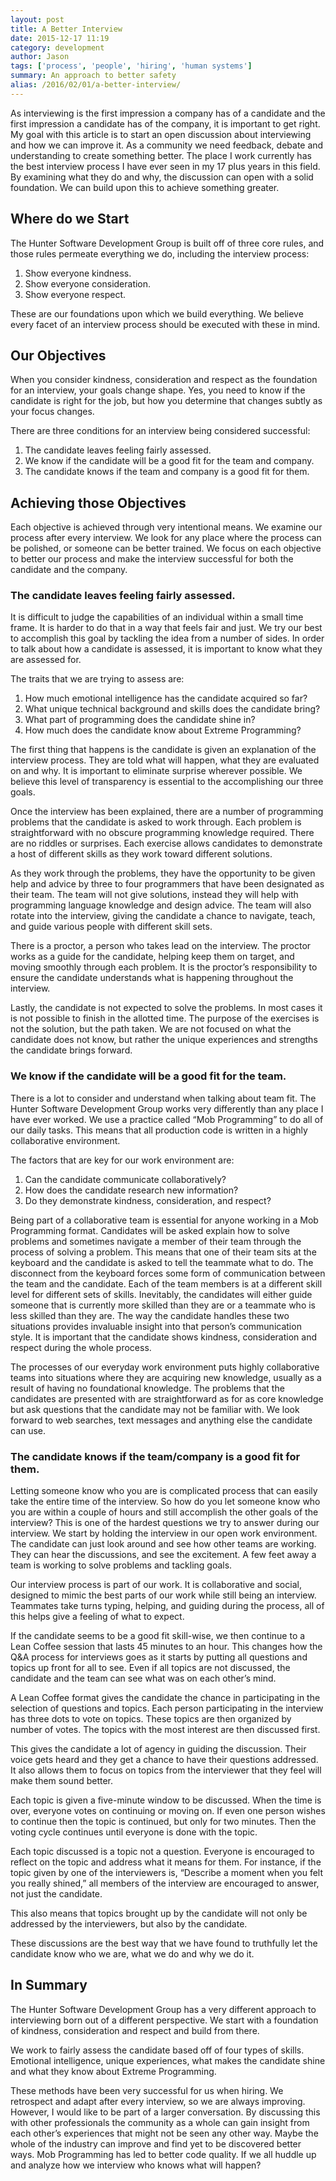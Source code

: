 ```yaml
---
layout: post
title: A Better Interview
date: 2015-12-17 11:19
category: development
author: Jason
tags: ['process', 'people', 'hiring', 'human systems']
summary: An approach to better safety
alias: /2016/02/01/a-better-interview/
---
```


As interviewing is the first impression a company has of a candidate and the first impression a candidate has of the company, it is important to get right. My goal with this article is to start an open discussion about interviewing and how we can improve it. As a community we need feedback, debate and understanding to create something better. The place I work currently has the best interview process I have ever seen in my 17 plus years in this field. By examining what they do and why, the discussion can open with a solid foundation. We can build upon this to achieve something greater. 

## Where do we Start

The Hunter Software Development Group is built off of three core rules, and those rules permeate everything we do, including the interview process:

1.	Show everyone kindness.
2.	Show everyone consideration.
3.	Show everyone respect.

These are our foundations upon which we build everything. We believe every facet of an interview process should be executed with these in mind.

## Our Objectives

When you consider kindness, consideration and respect as the foundation for an interview, your goals change shape. Yes, you need to know if the candidate is right for the job, but how you determine that changes subtly as your focus changes.

There are three conditions for an interview being considered successful:

1.	The candidate leaves feeling fairly assessed.
2.	We know if the candidate will be a good fit for the team and company.
3.	The candidate knows if the team and company is a good fit for them.

## Achieving those Objectives

Each objective is achieved through very intentional means. We examine our process after every interview. We look for any place where the process can be polished, or someone can be better trained. We focus on each objective to better our process and make the interview successful for both the candidate and the company.

### The candidate leaves feeling fairly assessed.

It is difficult to judge the capabilities of an individual within a small time frame. It is harder to do that in a way that feels fair and just. We try our best to accomplish this goal by tackling the idea from a number of sides. In order to talk about how a candidate is assessed, it is important to know what they are assessed for.

The traits that we are trying to assess are:

1.	How much emotional intelligence has the candidate acquired so far?
2.	What unique technical background and skills does the candidate bring?
3.	What part of programming does the candidate shine in?
4.	How much does the candidate know about Extreme Programming?

The first thing that happens is the candidate is given an explanation of the interview process. They are told what will happen, what they are evaluated on and why. It is important to eliminate surprise wherever possible. We believe this level of transparency is essential to the accomplishing our three goals. 

Once the interview has been explained, there are a number of programming problems that the candidate is asked to work through. Each problem is straightforward with no obscure programming knowledge required. There are no riddles or surprises. Each exercise allows candidates to demonstrate a host of different skills as they work toward different solutions.

As they work through the problems, they have the opportunity to be given help and advice by three to four programmers that have been designated as their team. The team will not give solutions, instead they will help with programming language knowledge and design advice. The team will also rotate into the interview, giving the candidate a chance to navigate, teach, and guide various people with different skill sets.

There is a proctor, a person who takes lead on the interview. The proctor works as a guide for the candidate, helping keep them on target, and moving smoothly through each problem. It is the proctor’s responsibility to ensure the candidate understands what is happening throughout the interview.

Lastly, the candidate is not expected to solve the problems. In most cases it is not possible to finish in the allotted time. The purpose of the exercises is not the solution, but the path taken. We are not focused on what the candidate does not know, but rather the unique experiences and strengths the candidate brings forward.

### We know if the candidate will be a good fit for the team.

There is a lot to consider and understand when talking about team fit. The Hunter Software Development Group works very differently than any place I have ever worked. We use a practice called “Mob Programming” to do all of our daily tasks. This means that all production code is written in a highly collaborative environment.

The factors that are key for our work environment are:

1.	Can the candidate communicate collaboratively?
2.	How does the candidate research new information?
3.	Do they demonstrate kindness, consideration, and respect?

Being part of a collaborative team is essential for anyone working in a Mob Programming format. Candidates will be asked explain how to solve problems and sometimes navigate a member of their team through the process of solving a problem. This means that one of their team sits at the keyboard and the candidate is asked to tell the teammate what to do. The disconnect from the keyboard forces some form of communication between the team and the candidate. Each of the team members is at a different skill level for different sets of skills. Inevitably, the candidates will either guide someone that is currently more skilled than they are or a teammate who is less skilled than they are. The way the candidate handles these two situations provides invaluable insight into that person’s communication style. It is important that the candidate shows kindness, consideration and respect during the whole process.

The processes of our everyday work environment puts highly collaborative teams into situations where they are acquiring new knowledge, usually as a result of having no foundational knowledge. The problems that the candidates are presented with are straightforward as for as core knowledge but ask questions that the candidate may not be familiar with. We look forward to web searches, text messages and anything else the candidate can use.

### The candidate knows if the team/company is a good fit for them.

Letting someone know who you are is complicated process that can easily take the entire time of the interview. So how do you let someone know who you are within a couple of hours and still accomplish the other goals of the interview? This is one of the hardest questions we try to answer during our interview. We start by holding the interview in our open work environment. The candidate can just look around and see how other teams are working. They can hear the discussions, and see the excitement. A few feet away a team is working to solve problems and tackling goals.

Our interview process is part of our work. It is collaborative and social, designed to mimic the best parts of our work while still being an interview. Teammates take turns typing, helping, and guiding during the process, all of this helps give a feeling of what to expect.

If the candidate seems to be a good fit skill-wise, we then continue to a Lean Coffee session that lasts 45 minutes to an hour. This changes how the Q&A process for interviews goes as it starts by putting all questions and topics up front for all to see. Even if all topics are not discussed, the candidate and the team can see what was on each other’s mind.

A Lean Coffee format gives the candidate the chance in participating in the selection of questions and topics. Each person participating in the interview has three dots to vote on topics. These topics are then organized by number of votes. The topics with the most interest are then discussed first.

This gives the candidate a lot of agency in guiding the discussion. Their voice gets heard and they get a chance to have their questions addressed. It also allows them to focus on topics from the interviewer that they feel will make them sound better.

Each topic is given a five-minute window to be discussed. When the time is over, everyone votes on continuing or moving on. If even one person wishes to continue then the topic is continued, but only for two minutes. Then the voting cycle continues until everyone is done with the topic.

Each topic discussed is a topic not a question. Everyone is encouraged to reflect on the topic and address what it means for them. For instance, if the topic given by one of the interviewers is, “Describe a moment when you felt you really shined,” all members of the interview are encouraged to answer, not just the candidate.

This also means that topics brought up by the candidate will not only be addressed by the interviewers, but also by the candidate.

These discussions are the best way that we have found to truthfully let the candidate know who we are, what we do and why we do it.

## In Summary

The Hunter Software Development Group has a very different approach to interviewing born out of a different perspective. We start with a foundation of kindness, consideration and respect and build from there.

We work to fairly assess the candidate based off of four types of skills. Emotional intelligence, unique experiences, what makes the candidate shine and what they know about Extreme Programming.

These methods have been very successful for us when hiring. We retrospect and adapt after every interview, so we are always improving. However, I would like to be part of a larger conversation. By discussing this with other professionals the community as a whole can gain insight from each other’s experiences that might not be seen any other way. Maybe the whole of the industry can improve and find yet to be discovered better ways. Mob Programming has led to better code quality. If we all huddle up and analyze how we interview who knows what will happen?
